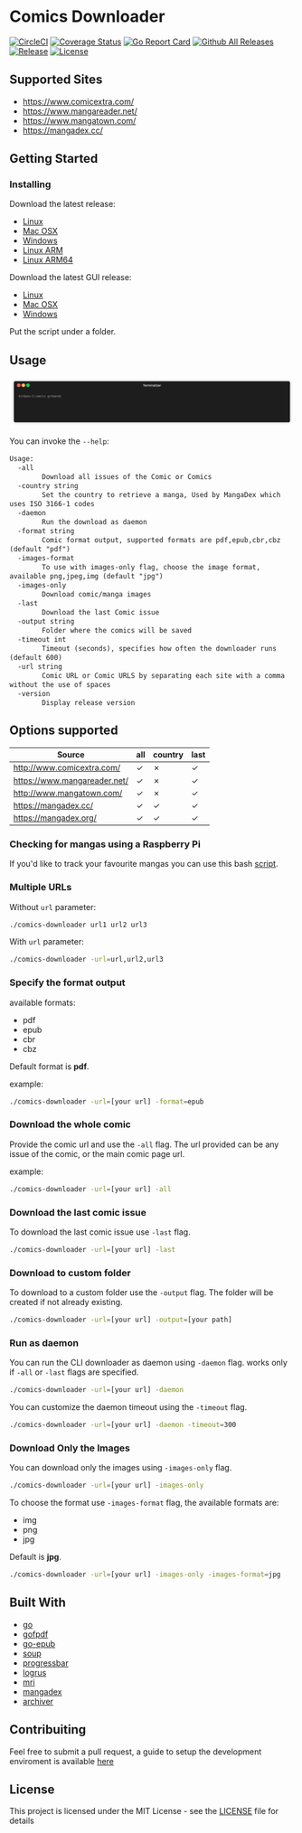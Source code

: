 # Comics Downloader

[![CircleCI](https://circleci.com/gh/Girbons/comics-downloader/tree/master.svg?style=svg)](https://circleci.com/gh/Girbons/comics-downloader/tree/master)
[![Coverage Status](https://img.shields.io/coveralls/github/Girbons/comics-downloader.svg?style=flat-square)](https://coveralls.io/github/Girbons/comics-downloader?branch=master)
[![Go Report Card](https://goreportcard.com/badge/github.com/Girbons/comics-downloader)](https://goreportcard.com/report/github.com/Girbons/comics-downloader)
[![Github All Releases](https://img.shields.io/github/downloads/Girbons/comics-downloader/total.svg?style=flat-square)]()
[![Release](https://img.shields.io/github/release/Girbons/comics-downloader.svg?style=flat-square)](https://github.com/Girbons/comics-downloader/releases/latest)
[![License](https://img.shields.io/badge/license-MIT-blue.svg?style=flat-square)](LICENSE)

## Supported Sites

- https://www.comicextra.com/
- https://www.mangareader.net/
- https://www.mangatown.com/
- https://mangadex.cc/

## Getting Started

### Installing

Download the latest release:

- [Linux](https://github.com/Girbons/comics-downloader/releases/download/v0.23.0/comics-downloader)
- [Mac OSX](https://github.com/Girbons/comics-downloader/releases/download/v0.23.0/comics-downloader-osx)
- [Windows](https://github.com/Girbons/comics-downloader/releases/download/v0.23.0/comics-downloader.exe)
- [Linux ARM](https://github.com/Girbons/comics-downloader/releases/download/v0.23.0/comics-downloader-linux-arm)
- [Linux ARM64](https://github.com/Girbons/comics-downloader/releases/download/v0.23.0/comics-downloader-linux-arm64)

Download the latest GUI release:

- [Linux](https://github.com/Girbons/comics-downloader/releases/download/v0.23.0/comics-downloader-gui-linux-amd64)
- [Mac OSX](https://github.com/Girbons/comics-downloader/releases/download/v0.23.0/comics-downloader-gui-osx)
- [Windows](https://github.com/Girbons/comics-downloader/releases/download/v0.23.0/comics-downloader-gui-windows.exe)

Put the script under a folder.

## Usage

<img src="img/usage.gif?raw=true" />

You can invoke the `--help`:

```
Usage:
  -all
        Download all issues of the Comic or Comics
  -country string
        Set the country to retrieve a manga, Used by MangaDex which uses ISO 3166-1 codes
  -daemon
        Run the download as daemon
  -format string
        Comic format output, supported formats are pdf,epub,cbr,cbz (default "pdf")
  -images-format
        To use with images-only flag, choose the image format, available png,jpeg,img (default "jpg")
  -images-only
        Download comic/manga images
  -last
        Download the last Comic issue
  -output string
        Folder where the comics will be saved
  -timeout int
        Timeout (seconds), specifies how often the downloader runs (default 600)
  -url string
        Comic URL or Comic URLS by separating each site with a comma without the use of spaces
  -version
        Display release version
```

## Options supported

| Source                      | all    | country| last   |
|-----------------------------|--------|--------|--------|
|http://www.comicextra.com/   |&#x2713;|&#x2717;|&#x2713;|
|https://www.mangareader.net/ |&#x2713;|&#x2717;|&#x2713;|
|http://www.mangatown.com/    |&#x2713;|&#x2717;|&#x2713;|
|https://mangadex.cc/         |&#x2713;|&#x2713;|&#x2713;|
|https://mangadex.org/        |&#x2713;|&#x2713;|&#x2713;|

### Checking for mangas using a Raspberry Pi

If you'd like to track your favourite mangas you can use this bash [script](https://gist.github.com/nestukh/5397b836c8e5f34f6feb4ec4efe6b86a).

### Multiple URLs

Without `url` parameter:

```bash
./comics-downloader url1 url2 url3
```

With `url` parameter:

```bash
./comics-downloader -url=url,url2,url3
```

### Specify the format output

available formats:

- pdf
- epub
- cbr
- cbz

Default format is __pdf__.

example:

```bash
./comics-downloader -url=[your url] -format=epub
```

### Download the whole comic

Provide the comic url and use the `-all` flag. The url provided can be any issue of the comic, or the main comic page url.

example:

```bash
./comics-downloader -url=[your url] -all
```

### Download the last comic issue

To download the last comic issue use `-last` flag.

```bash
./comics-downloader -url=[your url] -last
```

### Download to custom folder

To download to a custom folder use the `-output` flag.
The folder will be created if not already existing.

```bash
./comics-downloader -url=[your url] -output=[your path]
```

### Run as daemon

You can run the CLI downloader as daemon using `-daemon` flag.
works only if `-all` or `-last` flags are specified.

```bash
./comics-downloader -url=[your url] -daemon
```
You can customize the daemon timeout using the `-timeout` flag.

```bash
./comics-downloader -url=[your url] -daemon -timeout=300
```

### Download Only the Images

You can download only the images using `-images-only` flag.

```bash
./comics-downloader -url=[your url] -images-only
```

To choose the format use `-images-format` flag, the available formats are:

* img
* png
* jpg

Default is __jpg__.

```bash
./comics-downloader -url=[your url] -images-only -images-format=jpg
```

## Built With

- [go](https://github.com/golang/go)
- [gofpdf](https://github.com/jung-kurt/gofpdf)
- [go-epub](http://github.com/bmaupin/go-epub)
- [soup](https://github.com/anaskhan96/soup)
- [progressbar](https://github.com/schollz/progressbar)
- [logrus](https://github.com/sirupsen/logrus)
- [mri](https://github.com/bake/mri/blob/master/mri.go)
- [mangadex](https://github.com/bake/mangadex)
- [archiver](https://github.com/mholt/archiver)

## Contribuiting

Feel free to submit a pull request, a guide to setup the development enviroment is available [here](docs/dev.md)

## License

This project is licensed under the MIT License - see the [LICENSE](LICENSE) file for details
